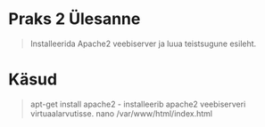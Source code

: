 # Praks 2 Ülesanne
> Installeerida Apache2 veebiserver ja luua teistsugune esileht.
# Käsud
> apt-get install apache2 - installeerib apache2 veebiserveri virtuaalarvutisse.
> nano /var/www/html/index.html 
